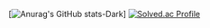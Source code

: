 [![Anurag's GitHub stats-Dark](https://github-readme-stats.vercel.app/api?username=theburiburi&show_icons=true&theme=dark#gh-dark-mode-only)]
[![Solved.ac Profile](http://mazassumnida.wtf/api/v2/generate_badge?boj=kuda1390)](https://solved.ac/kuda1390/)
<!--
**theburiburi/theburiburi** is a ✨ _special_ ✨ repository because its `README.md` (this file) appears on your GitHub profile.

Here are some ideas to get you started:

- 🔭 I’m currently working on ...
- 🌱 I’m currently learning ...
- 👯 I’m looking to collaborate on ...
- 🤔 I’m looking for help with ...
- 💬 Ask me about ...
- 📫 How to reach me: ...
- 😄 Pronouns: ...
- ⚡ Fun fact: ...
-->
